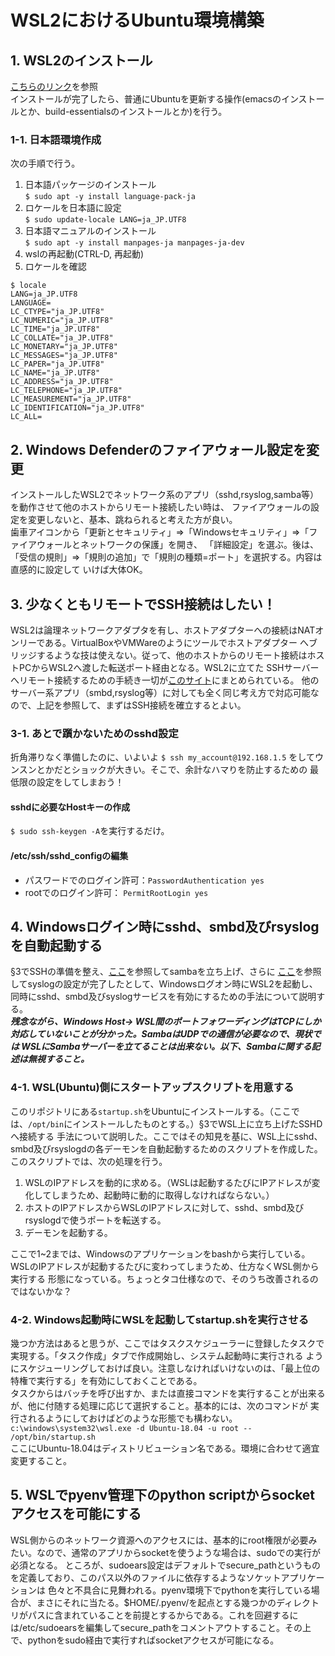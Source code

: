 # WSL2におけるUbuntu環境構築

## 1. WSL2のインストール

[こちらのリンク](https://docs.microsoft.com/ja-jp/windows/wsl/install-win10#manual-installation-steps)を参照  
インストールが完了したら、普通にUbuntuを更新する操作(emacsのインストールとか、build-essentialsのインストールとか)を行う。

### 1-1. 日本語環境作成

次の手順で行う。

1. 日本語パッケージのインストール  
`$ sudo apt -y install language-pack-ja`
2. ロケールを日本語に設定  
`$ sudo update-locale LANG=ja_JP.UTF8`
3. 日本語マニュアルのインストール  
`$ sudo apt -y install manpages-ja manpages-ja-dev`
4. wslの再起動(CTRL-D, 再起動)  
5. ロケールを確認

```text
$ locale  
LANG=ja_JP.UTF8
LANGUAGE=
LC_CTYPE="ja_JP.UTF8"
LC_NUMERIC="ja_JP.UTF8"
LC_TIME="ja_JP.UTF8"
LC_COLLATE="ja_JP.UTF8"
LC_MONETARY="ja_JP.UTF8"
LC_MESSAGES="ja_JP.UTF8"
LC_PAPER="ja_JP.UTF8"
LC_NAME="ja_JP.UTF8"
LC_ADDRESS="ja_JP.UTF8"
LC_TELEPHONE="ja_JP.UTF8"
LC_MEASUREMENT="ja_JP.UTF8"
LC_IDENTIFICATION="ja_JP.UTF8"
LC_ALL=
```

## 2. Windows Defenderのファイアウォール設定を変更

インストールしたWSL2でネットワーク系のアプリ（sshd,rsyslog,samba等）を動作させて他のホストからリモート接続したい時は、
ファイアウォールの設定を変更しないと、基本、跳ねられると考えた方が良い。  
歯車アイコンから「更新とセキュリティ」⇒「Windowsセキュリティ」⇒「ファイアウォールとネットワークの保護」を開き、
「詳細設定」を選ぶ。後は、「受信の規則」⇒「規則の追加」で「規則の種類=ポート」を選択する。内容は直感的に設定して
いけば大体OK。

## 3. 少なくともリモートでSSH接続はしたい！

WSL2は論理ネットワークアダプタを有し、ホストアダプターへの接続はNATオンリーである。VirtualBoxやVMWareのようにツールでホストアダプター
へブリッジするような技は使えない。従って、他のホストからのリモート接続はホストPCからWSL2へ渡した転送ポート経由となる。WSL2に立てた
SSHサーバーへリモート接続するための手続き一切が[このサイト](https://qiita.com/yabeenico/items/15532c703974dc40a7f5)にまとめられている。
他のサーバー系アプリ（smbd,rsyslog等）に対しても全く同じ考え方で対応可能なので、上記を参照して、まずはSSH接続を確立するとよい。

### 3-1. あとで躓かないためのsshd設定

折角滞りなく準備したのに、いよいよ `$ ssh my_account@192.168.1.5` をしてウンスンとかだとショックが大きい。そこで、余計なハマりを防止するための
最低限の設定をしてしまおう！

#### sshdに必要なHostキーの作成

`$ sudo ssh-keygen -A`を実行するだけ。

#### /etc/ssh/sshd_configの編集

- パスワードでのログイン許可：`PasswordAuthentication yes`
- rootでのログイン許可：     `PermitRootLogin yes`

## 4. Windowsログイン時にsshd、smbd及びrsyslogを自動起動する

§3でSSHの準備を整え、[ここ](https://github.com/ConfiguresHowTo-sak52jp/HowToConstructSamba.git)を参照してsambaを立ち上げ、さらに
[ここ](https://github.com/CSharpExpAndLibs/LogServerExp.git)を参照してsyslogの設定が完了したとして、Windowsログオン時にWSL2を起動し、
同時にsshd、smbd及びsyslogサービスを有効にするための手法について説明する。  
***残念ながら、Windows Host-> WSL間のポートフォワーディングはTCPにしか対応していないことが分かった。SambaはUDPでの通信が必要なので、現状では
WSLにSambaサーバーを立てることは出来ない。以下、Sambaに関する記述は無視すること。***

### 4-1. WSL(Ubuntu)側にスタートアップスクリプトを用意する

このリポジトリにある`startup.sh`をUbuntuにインストールする。（ここでは、`/opt/bin`にインストールしたものとする。）§3でWSL上に立ち上げたSSHDへ接続する
手法について説明した。ここではその知見を基に、WSL上にsshd、smbd及びrsyslogdの各デーモンを自動起動するためのスクリプトを作成した。
このスクリプトでは、次の処理を行う。

1. WSLのIPアドレスを動的に求める。（WSLは起動するたびにIPアドレスが変化してしまうため、起動時に動的に取得しなければならない。）
1. ホストのIPアドレスからWSLのIPアドレスに対して、sshd、smbd及びrsyslogdで使うポートを転送する。
1. デーモンを起動する。

ここで1~2までは、Windowsのアプリケーションをbashから実行している。WSLのIPアドレスが起動するたびに変わってしまうため、仕方なくWSL側から実行する
形態になっている。ちょっとタコ仕様なので、そのうち改善されるのではないかな？

### 4-2. Windows起動時にWSLを起動してstartup.shを実行させる

幾つか方法はあると思うが、ここではタスクスケジューラーに登録したタスクで実現する。「タスク作成」タブで作成開始し、システム起動時に実行される
ようにスケジューリングしておけば良い。注意しなければいけないのは、「最上位の特権で実行する」を有効にしておくことである。  
タスクからはバッチを呼び出すか、または直接コマンドを実行することが出来るが、他に付随する処理に応じて選択すること。基本的には、次のコマンドが
実行されるようにしておけばどのような形態でも構わない。  
`c:\windows\system32\wsl.exe -d Ubuntu-18.04 -u root -- /opt/bin/startup.sh`  
ここにUbuntu-18.04はディストリビューション名である。環境に合わせて適宜変更すること。

## 5. WSLでpyenv管理下のpython scriptからsocketアクセスを可能にする

WSL側からのネットワーク資源へのアクセスには、基本的にroot権限が必要みたい。なので、通常のアプリからsocketを使うような場合は、sudoでの実行が必須となる。
ところが、sudoears設定はデフォルトでsecure_pathというものを定義しており、このパス以外のファイルに依存するようなソケットアプリケーションは
色々と不具合に見舞われる。pyenv環境下でpythonを実行している場合が、まさにそれに当たる。$HOME/.pyenv/を起点とする幾つかのディレクトリがパスに含まれていることを前提とするからである。これを回避するには/etc/sudoearsを編集してsecure_pathをコメントアウトすること。その上で、pythonをsudo経由で実行すればsocketアクセスが可能になる。
